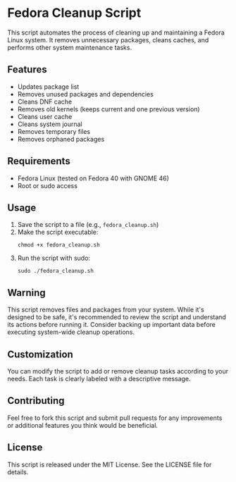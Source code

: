 # Fedora Cleanup Script

This script automates the process of cleaning up and maintaining a Fedora Linux system. It removes unnecessary packages, cleans caches, and performs other system maintenance tasks.

## Features

- Updates package list
- Removes unused packages and dependencies
- Cleans DNF cache
- Removes old kernels (keeps current and one previous version)
- Cleans user cache
- Cleans system journal
- Removes temporary files
- Removes orphaned packages

## Requirements

- Fedora Linux (tested on Fedora 40 with GNOME 46)
- Root or sudo access

## Usage

1. Save the script to a file (e.g., `fedora_cleanup.sh`)
2. Make the script executable:
   ```
   chmod +x fedora_cleanup.sh
   ```
3. Run the script with sudo:
   ```
   sudo ./fedora_cleanup.sh
   ```

## Warning

This script removes files and packages from your system. While it's designed to be safe, it's recommended to review the script and understand its actions before running it. Consider backing up important data before executing system-wide cleanup operations.

## Customization

You can modify the script to add or remove cleanup tasks according to your needs. Each task is clearly labeled with a descriptive message.

## Contributing

Feel free to fork this script and submit pull requests for any improvements or additional features you think would be beneficial.

## License

This script is released under the MIT License. See the LICENSE file for details.

